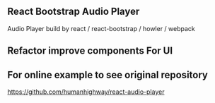 ## React Bootstrap Audio Player

Audio Player build by react / react-bootstrap / howler / webpack

## Refactor improve components For UI

## For online example to see original repository
https://github.com/humanhighway/react-audio-player
